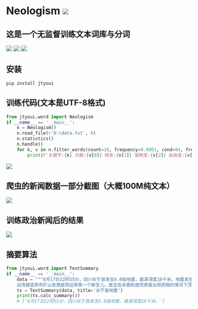 # **Neologism** [![](https://gitee.com/tyoui/logo/raw/master/logo/photolog.png)][1]


## 这是一个无监督训练文本词库与分词
[![](https://img.shields.io/badge/Python-3.7-green.svg)]()
[![](https://img.shields.io/badge/BlogWeb-Tyoui-bule.svg)][1]
[![](https://img.shields.io/badge/Email-jtyoui@qq.com-red.svg)]()

## 安装
    pip install jtyoui

## 训练代码(文本是UTF-8格式)
```python
from jtyoui.word import Neologism
if __name__ == '__main__':
    n = Neologism()
    n.read_file(r'D:\data.txt', 6)
    n.statistics()
    n.handle()
    for k, v in n.filter_words(count=10, frequency=0.0001, cond=84, free=0.7):
        print(F'关键字:{k} 次数:{v[0]} 频率:{v[1]} 凝聚度:{v[2]} 自由度:{v[3]}')

```

![](https://gitee.com/tyoui/logo/raw/master/photo/snsg1.png)


## 爬虫的新闻数据一部分截图（大概100M纯文本）
![](https://gitee.com/tyoui/logo/raw/master/photo/snsg2.png)
       
## 训练政治新闻后的结果
![](https://gitee.com/tyoui/logo/raw/master/photo/snsg.png)

## 摘要算法
```python
from jtyoui.word import TextSummary
if __name__ == '__main__':
    data = """6月17日22时55分，四川长宁县发生6.0级地震，震源深度16千米。地震发生两个小时后，离震中较近的四川省宜宾市珙县
    巡场镇宜宾市矿山急救医院迎来第一个新生儿。医生在余震和医院房屋出现损毁的情况下顶住压力和风险，为产妇接生，母子平安。"""
    ts = TextSummary(data, title='长宁县地震')
    print(ts.calc_summary())
    # ['6月17日22时55分，四川长宁县发生6.0级地震，震源深度16千米。']
```

[1]: https://blog.jtyoui.com